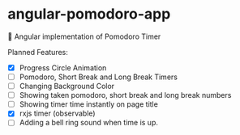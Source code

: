 # angular-pomodoro-app
🍅 Angular implementation of Pomodoro Timer


Planned Features:
- [x] Progress Circle Animation
- [ ] Pomodoro, Short Break and Long Break Timers
- [ ] Changing Background Color
- [ ] Showing taken pomodoro, short break and long break numbers
- [ ] Showing timer time instantly on page title
- [x] rxjs timer (observable)
- [ ] Adding a bell ring sound when time is up.

